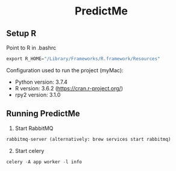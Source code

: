<h1 align="center">
  PredictMe
</h1>

Setup R
-------

Point to R in .bashrc

```python
export R_HOME="/Library/Frameworks/R.framework/Resources"
```

Configuration used to run the project (myMac):
- Python version: 3.7.4
- R version: 3.6.2 (https://cran.r-project.org/)
- rpy2 version: 3.1.0

Running PredictMe
-----------------

1. Start RabbitMQ

```python
rabbitmq-server (alternatively: brew services start rabbitmq)
```

2. Start celery

```python
celery -A app worker -l info
```

